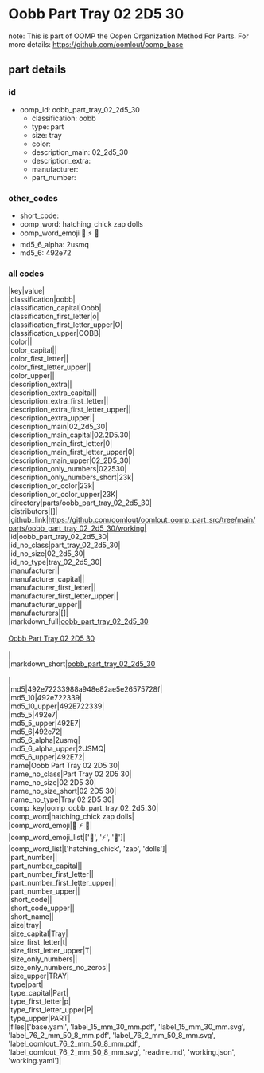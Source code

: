 # Oobb Part Tray 02 2D5 30  

note: This is part of OOMP the Oopen Organization Method For Parts. For more details: https://github.com/oomlout/oomp_base

##  part details





### id
* oomp_id: oobb_part_tray_02_2d5_30
  * classification: oobb
  * type: part
  * size: tray
  * color: 
  * description_main: 02_2d5_30
  * description_extra: 
  * manufacturer: 
  * part_number: 

### other_codes
* short_code: 
* oomp_word: hatching_chick zap dolls
* oomp_word_emoji :hatching_chick: :zap: :dolls:
* md5_6_alpha: 2usmq
* md5_6: 492e72

### all codes 
|key|value|  
|classification|oobb|  
|classification_capital|Oobb|  
|classification_first_letter|o|  
|classification_first_letter_upper|O|  
|classification_upper|OOBB|  
|color||  
|color_capital||  
|color_first_letter||  
|color_first_letter_upper||  
|color_upper||  
|description_extra||  
|description_extra_capital||  
|description_extra_first_letter||  
|description_extra_first_letter_upper||  
|description_extra_upper||  
|description_main|02_2d5_30|  
|description_main_capital|02.2D5.30|  
|description_main_first_letter|0|  
|description_main_first_letter_upper|0|  
|description_main_upper|02_2D5_30|  
|description_only_numbers|022530|  
|description_only_numbers_short|23k|  
|description_or_color|23k|  
|description_or_color_upper|23K|  
|directory|parts/oobb_part_tray_02_2d5_30|  
|distributors|[]|  
|github_link|https://github.com/oomlout/oomlout_oomp_part_src/tree/main/parts/oobb_part_tray_02_2d5_30/working|  
|id|oobb_part_tray_02_2d5_30|  
|id_no_class|part_tray_02_2d5_30|  
|id_no_size|02_2d5_30|  
|id_no_type|tray_02_2d5_30|  
|manufacturer||  
|manufacturer_capital||  
|manufacturer_first_letter||  
|manufacturer_first_letter_upper||  
|manufacturer_upper||  
|manufacturers|[]|  
|markdown_full|[oobb_part_tray_02_2d5_30](https://github.com/oomlout/oomlout_oomp_part_src/tree/main/parts/oobb_part_tray_02_2d5_30/working)<br>[](https://github.com/oomlout/oomlout_oomp_part_src/tree/main/parts/oobb_part_tray_02_2d5_30/working)<br>[Oobb Part Tray 02 2D5 30](https://github.com/oomlout/oomlout_oomp_part_src/tree/main/parts/oobb_part_tray_02_2d5_30/working)<br><br>|  
|markdown_short|[oobb_part_tray_02_2d5_30](https://github.com/oomlout/oomlout_oomp_part_src/tree/main/parts/oobb_part_tray_02_2d5_30/working)<br><br>|  
|md5|492e72233988a948e82ae5e26575728f|  
|md5_10|492e722339|  
|md5_10_upper|492E722339|  
|md5_5|492e7|  
|md5_5_upper|492E7|  
|md5_6|492e72|  
|md5_6_alpha|2usmq|  
|md5_6_alpha_upper|2USMQ|  
|md5_6_upper|492E72|  
|name|Oobb Part Tray 02 2D5 30|  
|name_no_class|Part Tray 02 2D5 30|  
|name_no_size|02 2D5 30|  
|name_no_size_short|02 2D5 30|  
|name_no_type|Tray 02 2D5 30|  
|oomp_key|oomp_oobb_part_tray_02_2d5_30|  
|oomp_word|hatching_chick zap dolls|  
|oomp_word_emoji|:hatching_chick: :zap: :dolls:|  
|oomp_word_emoji_list|[':hatching_chick:', ':zap:', ':dolls:']|  
|oomp_word_list|['hatching_chick', 'zap', 'dolls']|  
|part_number||  
|part_number_capital||  
|part_number_first_letter||  
|part_number_first_letter_upper||  
|part_number_upper||  
|short_code||  
|short_code_upper||  
|short_name||  
|size|tray|  
|size_capital|Tray|  
|size_first_letter|t|  
|size_first_letter_upper|T|  
|size_only_numbers||  
|size_only_numbers_no_zeros||  
|size_upper|TRAY|  
|type|part|  
|type_capital|Part|  
|type_first_letter|p|  
|type_first_letter_upper|P|  
|type_upper|PART|  
|files|['base.yaml', 'label_15_mm_30_mm.pdf', 'label_15_mm_30_mm.svg', 'label_76_2_mm_50_8_mm.pdf', 'label_76_2_mm_50_8_mm.svg', 'label_oomlout_76_2_mm_50_8_mm.pdf', 'label_oomlout_76_2_mm_50_8_mm.svg', 'readme.md', 'working.json', 'working.yaml']|  
